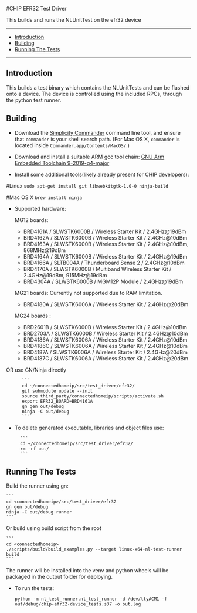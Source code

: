 #CHIP EFR32 Test Driver

This builds and runs the NLUnitTest on the efr32 device

<hr>

-   [Introduction](#introduction)
-   [Building](#building)
-   [Running The Tests](#running-the-tests)

<hr>

<a name="introduction"></a>

## Introduction

This builds a test binary which contains the NLUnitTests and can be flashed onto
a device. The device is controlled using the included RPCs, through the python
test runner.

<a name="building"></a>

## Building

-   Download the
    [Simplicity Commander](https://www.silabs.com/mcu/programming-options)
    command line tool, and ensure that `commander` is your shell search path.
    (For Mac OS X, `commander` is located inside
    `Commander.app/Contents/MacOS/`.)

-   Download and install a suitable ARM gcc tool chain:
    [GNU Arm Embedded Toolchain 9-2019-q4-major](https://developer.arm.com/tools-and-software/open-source-software/developer-tools/gnu-toolchain/gnu-rm/downloads)

-   Install some additional tools(likely already present for CHIP developers):

#Linux `sudo apt-get install git libwebkitgtk-1.0-0 ninja-build`

#Mac OS X `brew install ninja`

-   Supported hardware:

    MG12 boards:

    -   BRD4161A / SLWSTK6000B / Wireless Starter Kit / 2.4GHz@19dBm
    -   BRD4162A / SLWSTK6000B / Wireless Starter Kit / 2.4GHz@10dBm
    -   BRD4163A / SLWSTK6000B / Wireless Starter Kit / 2.4GHz@10dBm,
        868MHz@19dBm
    -   BRD4164A / SLWSTK6000B / Wireless Starter Kit / 2.4GHz@19dBm
    -   BRD4166A / SLTB004A / Thunderboard Sense 2 / 2.4GHz@10dBm
    -   BRD4170A / SLWSTK6000B / Multiband Wireless Starter Kit / 2.4GHz@19dBm,
        915MHz@19dBm
    -   BRD4304A / SLWSTK6000B / MGM12P Module / 2.4GHz@19dBm

    MG21 boards: Currently not supported due to RAM limitation.

    -   BRD4180A / SLWSTK6006A / Wireless Starter Kit / 2.4GHz@20dBm

    MG24 boards :

    -   BRD2601B / SLWSTK6000B / Wireless Starter Kit / 2.4GHz@10dBm
    -   BRD2703A / SLWSTK6000B / Wireless Starter Kit / 2.4GHz@10dBm
    -   BRD4186A / SLWSTK6006A / Wireless Starter Kit / 2.4GHz@10dBm
    -   BRD4186C / SLWSTK6006A / Wireless Starter Kit / 2.4GHz@10dBm
    -   BRD4187A / SLWSTK6006A / Wireless Starter Kit / 2.4GHz@20dBm
    -   BRD4187C / SLWSTK6006A / Wireless Starter Kit / 2.4GHz@20dBm

OR use GN/Ninja directly

          ```
          cd ~/connectedhomeip/src/test_driver/efr32/
          git submodule update --init
          source third_party/connectedhomeip/scripts/activate.sh
          export EFR32_BOARD=BRD4161A
          gn gen out/debug
          ninja -C out/debug
          ```

-   To delete generated executable, libraries and object files use:

          ```
          cd ~/connectedhomeip/src/test_driver/efr32/
          rm -rf out/
          ```

<a name="running-the-tests"></a>

## Running The Tests

Build the runner using gn:

    ```
    cd <connectedhomeip>/src/test_driver/efr32
    gn gen out/debug
    ninja -C out/debug runner
    ```

Or build using build script from the root

    ```
    cd <connectedhomeip>
    ./scripts/build/build_examples.py --target linux-x64-nl-test-runner build
    ```

The runner will be installed into the venv and python wheels will be packaged in
the output folder for deploying.

-   To run the tests:

    ```
    python -m nl_test_runner.nl_test_runner -d /dev/ttyACM1 -f out/debug/chip-efr32-device_tests.s37 -o out.log
    ```
